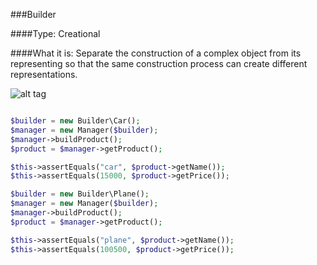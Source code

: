 ###Builder

####Type: Creational

####What it is:
Separate the construction of a complex object from its representing so that the same construction process can create different representations.

![alt tag](https://habrastorage.org/getpro/habr/post_images/16b/2fe/a7f/16b2fea7f7f4dcd14fe2ad0b0bb9bf84.jpg)

```php

$builder = new Builder\Car();
$manager = new Manager($builder);
$manager->buildProduct();
$product = $manager->getProduct();

$this->assertEquals("car", $product->getName());
$this->assertEquals(15000, $product->getPrice());

$builder = new Builder\Plane();
$manager = new Manager($builder);
$manager->buildProduct();
$product = $manager->getProduct();

$this->assertEquals("plane", $product->getName());
$this->assertEquals(100500, $product->getPrice());

```
